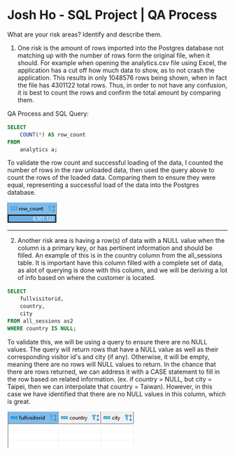 # Josh Ho - SQL Project | QA Process

What are your risk areas? Identify and describe them.
1. One risk is the amount of rows imported into the Postgres database not matching up with the number of rows form the original file, when it should. For example when opening the analytics.csv file using Excel, the application has a cut off how much data to show, as to not crash the application. This results in only 1048576 rows being shown, when in fact the file has 4301122 total rows. Thus, in order to not have any confusion, it is best to count the rows and confirm the total amount by comparing them.

QA Process and SQL Query:
```SQL
SELECT
	COUNT(*) AS row_count
FROM
	analytics a;
```

To validate the row count and successful loading of the data, I counted the number of rows in the raw unloaded data, then used the query above to count the rows of the loaded data. Comparing them to ensure they were equal, representing a successful load of the data into the Postgres database.

![](images/qa1.png "matching row count!")

***
2. Another risk area is having a row(s) of data with a NULL value when the column is a primary key, or has pertinent information and should be filled. An example of this is in the country column from the all_sessions table. It is important have this column filled with a complete set of data, as alot of querying is done with this column, and we will be deriving a lot of info based on where the customer is located.
```SQL
SELECT
	fullvisitorid,
	country,
	city 
FROM all_sessions as2
WHERE country IS NULL;
```

To validate this, we will be using a query to ensure there are no NULL values. The query will return rows that have a NULL value as well as their corresponding visitor id's and city (if any). Otherwise, it will be empty, meaning there are no rows will NULL values to return. In the chance that there are rows returned, we can address it with a CASE statement to fill in the row based on related information. (ex. if country = NULL, but city = Taipei, then we can interpolate that country = Taiwan). However, in this case we have identified that there are no NULL values in this column, which is great.

![](images/qa2.png "no null values!")
